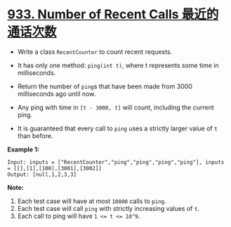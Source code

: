 # [933. Number of Recent Calls 最近的通话次数](https://leetcode.com/problems/number-of-recent-calls/)

* Write a class `RecentCounter` to count recent requests.

* It has only one method: `ping(int t)`, where t represents some time in milliseconds.

* Return the number of `ping`s that have been made from 3000 milliseconds ago until now.

* Any ping with time in `[t - 3000, t]` will count, including the current ping.

* It is guaranteed that every call to `ping` uses a strictly larger value of `t` than before.

 

**Example 1:**

```
Input: inputs = ["RecentCounter","ping","ping","ping","ping"], inputs = [[],[1],[100],[3001],[3002]]
Output: [null,1,2,3,3]
```

 

**Note:**

1. Each test case will have at most `10000` calls to `ping`.
2. Each test case will call `ping` with strictly increasing values of `t`.
3. Each call to ping will have `1 <= t <= 10^9`.